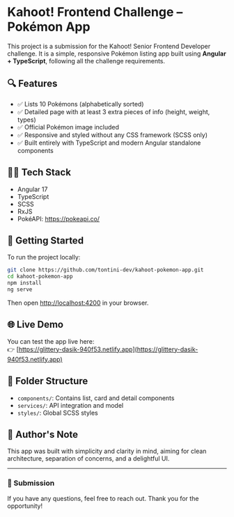 # Kahoot! Frontend Challenge – Pokémon App

This project is a submission for the Kahoot! Senior Frontend Developer challenge. It is a simple, responsive Pokémon listing app built using **Angular + TypeScript**, following all the challenge requirements.

## 🔍 Features

- ✅ Lists 10 Pokémons (alphabetically sorted)
- ✅ Detailed page with at least 3 extra pieces of info (height, weight, types)
- ✅ Official Pokémon image included
- ✅ Responsive and styled without any CSS framework (SCSS only)
- ✅ Built entirely with TypeScript and modern Angular standalone components

## 🧑‍💻 Tech Stack

- Angular 17
- TypeScript
- SCSS
- RxJS
- PokéAPI: https://pokeapi.co/

## 🚀 Getting Started

To run the project locally:

```bash
git clone https://github.com/tontini-dev/kahoot-pokemon-app.git
cd kahoot-pokemon-app
npm install
ng serve
```

Then open [http://localhost:4200](http://localhost:4200) in your browser.

## 🌐 Live Demo

You can test the app live here:  
👉 [https://glittery-dasik-940f53.netlify.app](https://glittery-dasik-940f53.netlify.app)

## 📁 Folder Structure

- `components/`: Contains list, card and detail components
- `services/`: API integration and model
- `styles/`: Global SCSS styles

## 🧠 Author's Note

This app was built with simplicity and clarity in mind, aiming for clean architecture, separation of concerns, and a delightful UI.

---

### 📨 Submission

If you have any questions, feel free to reach out. Thank you for the opportunity!